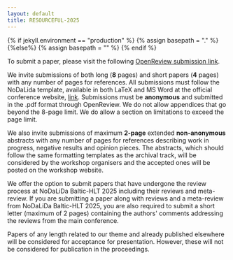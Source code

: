 ```yaml
---
layout: default
title: RESOURCEFUL-2025
---
```

{% if jekyll.environment  == "production" %}
        {% assign basepath = "." %}
        {%else%}
        {% assign basepath = "" %}
        {% endif %}

To submit a paper, please visit the following [OpenReview submission link](https://openreview.net/group?id=NoDaLiDa/Baltic-HLT/2025/Workshop/RESOURCEFUL).

We invite submissions of both long (**8** pages) and short papers (**4** pages) with any number of pages for references.
All submissions must follow the NoDaLida template, available in both LaTeX and MS Word at the official conference website, [link](https://www.nodalida-bhlt2025.eu/call-for-papers#h.v2k63awq0fpe).
Submissions must be **anonymous** and submitted in the .pdf format through OpenReview.
We do not allow appendices that go beyond the 8-page limit. We do allow a section on limitations to exceed the page limit.

We also invite submissions of maximum **2-page** extended **non-anonymous** abstracts with any number of pages for references describing work in progress, negative results and opinion pieces.
The abstracts, which should follow the same formatting templates as the archival track, will be considered by the workshop organisers and the accepted ones will be posted on the workshop website.

We offer the option to submit papers that have undergone the review process at NoDaLiDa Baltic-HLT 2025 including their reviews and meta-review.
If you are submitting a paper along with reviews and a meta-review from NoDaLiDa Baltic-HLT 2025, you are also required to submit a short letter (maximum of 2 pages) containing the authors' comments addressing the reviews from the main conference.

Papers of any length related to our theme and already published elsewhere will be considered for acceptance for presentation.
However, these will not be considered for publication in the proceedings.
